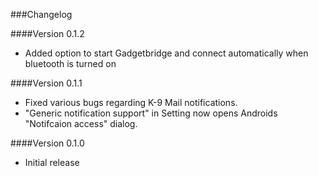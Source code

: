 ###Changelog

####Version 0.1.2
* Added option to start Gadgetbridge and connect automatically when bluetooth is turned on

####Version 0.1.1
* Fixed various bugs regarding K-9 Mail notifications.
* "Generic notification support" in Setting now opens Androids "Notifcaion access" dialog.

####Version 0.1.0
* Initial release
